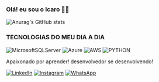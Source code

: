 
### Olá! eu sou o Icaro 🖐🏽

![Anurag's GitHub stats](https://github-readme-stats.vercel.app/api?username=Icarobarroso&show_icons=true&theme=radical) 




### TECNOLOGIAS DO MEU DIA A DIA

![MicrosoftSQLServer](https://img.shields.io/badge/Microsoft%20SQL%20Server-CC2927?style=for-the-badge&logo=microsoft%20sql%20server&logoColor=white)
![Azure](https://img.shields.io/badge/azure-%230072C6.svg?style=for-the-badge&logo=microsoftazure&logoColor=white)
![AWS](https://img.shields.io/badge/AWS-%23FF9900.svg?style=for-the-badge&logo=amazon-aws&logoColor=white)
![PYTHON](https://img.shields.io/badge/python-3670A0?style=for-the-badge&logo=python&logoColor=ffdd54)

Apaixonado por aprender! desenvolvedor se desenvolvendo!

[![LinkedIn](https://img.shields.io/badge/linkedin-%230077B5.svg?style=for-the-badge&logo=linkedin&logoColor=white)](https://www.linkedin.com/in/dev-icaroalves/)
[![Instagram](https://img.shields.io/badge/Instagram-%23E4405F.svg?style=for-the-badge&logo=Instagram&logoColor=white)](https://www.instagram.com/icaro_alves27?igsh=MW13eHB0eHo2dXVyMA==)
[![WhatsApp](https://img.shields.io/badge/WhatsApp-25D366?style=for-the-badge&logo=whatsapp&logoColor=white)](https://wa.link/8th0cl)
